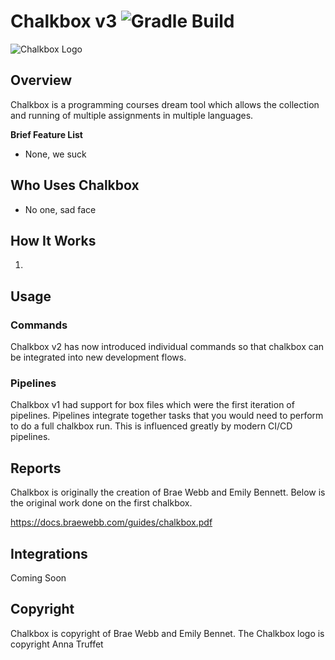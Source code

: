 # Chalkbox v3 ![Gradle Build](https://github.com/UQTools/chalkbox/workflows/Gradle%20Build/badge.svg)

<img src="https://github.com/UQTools/chalkbox/raw/master/docs/_static/images/logo/chalkbox.png" alt="Chalkbox Logo">

## Overview
Chalkbox is a programming courses dream tool which allows the collection and running of multiple assignments in multiple languages.

**Brief Feature List**

* None, we suck

## Who Uses Chalkbox

* No one, sad face

## How It Works

1. 

## Usage

### Commands

Chalkbox v2 has now introduced individual commands so that chalkbox can be
integrated into new development flows.


### Pipelines

Chalkbox v1 had support for box files which were the first iteration of 
pipelines. Pipelines integrate together tasks that you would need to perform 
to do a full chalkbox run. This is influenced greatly by modern CI/CD pipelines.

## Reports

Chalkbox is originally the creation of Brae Webb and Emily Bennett. Below is the
original work done on the first chalkbox.

https://docs.braewebb.com/guides/chalkbox.pdf

## Integrations

Coming Soon

## Copyright

Chalkbox is copyright of Brae Webb and Emily Bennet. The Chalkbox logo is copyright Anna Truffet
